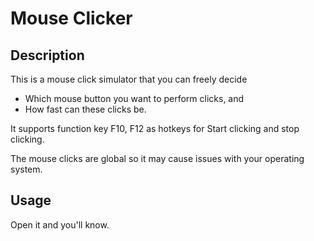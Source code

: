 # Mouse Clicker

## Description

This is a mouse click simulator that you can freely decide 
 * Which mouse button you want to perform clicks, and 
 * How fast can these clicks be.

It supports function key F10, F12 as hotkeys for Start clicking and stop clicking.

The mouse clicks are global so it may cause issues with your operating system.

## Usage

Open it and you'll know.
 